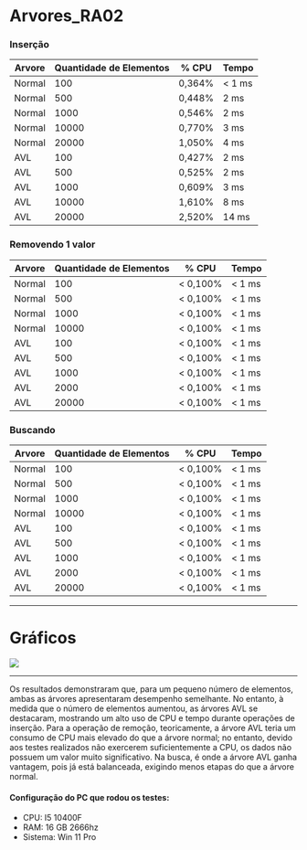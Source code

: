 # Arvores_RA02

### Inserção

| Arvore | Quantidade de Elementos | % CPU | Tempo |
| ------ | ----------------------- | ----- | ----- |
| Normal | 100                     | 0,364% | < 1 ms |
| Normal | 500                     | 0,448% | 2 ms |
| Normal | 1000                   | 0,546% | 2 ms |
| Normal | 10000                 | 0,770% | 3 ms |
| Normal | 20000                 | 1,050% | 4 ms |
| AVL     | 100                     | 0,427% | 2 ms |
| AVL     | 500                     | 0,525% | 2 ms |
| AVL     | 1000                   | 0,609% | 3 ms |
| AVL     | 10000                 | 1,610% | 8 ms |
| AVL     | 20000                 | 2,520% | 14 ms |

### Removendo 1 valor

| Arvore | Quantidade de Elementos | % CPU | Tempo |
| ------ | ----------------------- | ----- | ----- |
| Normal | 100                     | < 0,100% | < 1 ms |
| Normal | 500                     | < 0,100% | < 1 ms |
| Normal | 1000                   | < 0,100% | < 1 ms |
| Normal | 10000                 | < 0,100% | < 1 ms |
| AVL     | 100                     | < 0,100% | < 1 ms |
| AVL     | 500                     | < 0,100% | < 1 ms |
| AVL     | 1000                   | < 0,100% | < 1 ms |
| AVL     | 2000                   | < 0,100% | < 1 ms |
| AVL     | 20000                 | < 0,100% | < 1 ms |

### Buscando

| Arvore | Quantidade de Elementos | % CPU | Tempo |
| ------ | ----------------------- | ----- | ----- |
| Normal | 100                     | < 0,100% | < 1 ms |
| Normal | 500                     | < 0,100% | < 1 ms |
| Normal | 1000                   | < 0,100% | < 1 ms |
| Normal | 10000                 | < 0,100% | < 1 ms |
| AVL     | 100                     | < 0,100% | < 1 ms |
| AVL     | 500                     | < 0,100% | < 1 ms |
| AVL     | 1000                   | < 0,100% | < 1 ms |
| AVL     | 2000                   | < 0,100% | < 1 ms |
| AVL     | 20000                 | < 0,100% | < 1 ms |


---------------------
# Gráficos
<img src="https://cdn.discordapp.com/attachments/1105267542085345402/1159296753368047647/Figure_1.png?ex=6530823c&is=651e0d3c&hm=b9ab51ea05ff9e59ff8e6109797ef6a6d29a80d8ea7eda3d4b3d211be3d9d2f1&" />

---------------------

Os resultados demonstraram que, para um pequeno número de elementos, ambas as árvores apresentaram desempenho semelhante. No entanto, à medida que o número de elementos aumentou, as árvores AVL se destacaram, mostrando um alto uso de CPU e tempo durante operações de inserção. Para a operação de remoção, teoricamente, a árvore AVL teria um consumo de CPU mais elevado do que a árvore normal; no entanto, devido aos testes realizados não exercerem suficientemente a CPU, os dados não possuem um valor muito significativo. Na busca, é onde a árvore AVL ganha vantagem, pois já está balanceada, exigindo menos etapas do que a árvore normal.


#### Configuração do PC que rodou os testes:
- CPU: I5 10400F
- RAM: 16 GB 2666hz
- Sistema: Win 11 Pro
